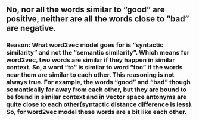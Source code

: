 ## No, nor all the words similar to “good” are positive, neither are all the words close to “bad” are negative. 

### Reason: What word2vec model goes for is “syntactic similarity” and not the “semantic similarity”. Which means for word2vec, two words are similar if they happen in similar context. So, a word “to” is similar to word “too” if the words near them are similar to each other. This reasoning is not always true. For example, the words “good” and “bad” though semantically far away from each other, but they are bound to be found in similar context and in vector space antonyms are quite close to each other(syntactic distance difference is less). So, for word2vec model these words are a bit like each other.

